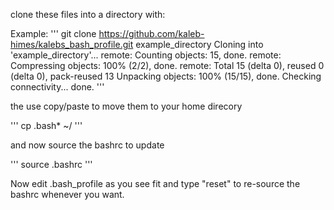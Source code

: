 clone these files into a directory with:

Example:
'''
git clone https://github.com/kaleb-himes/kalebs_bash_profile.git example_directory
Cloning into 'example_directory'...
remote: Counting objects: 15, done.
remote: Compressing objects: 100% (2/2), done.
remote: Total 15 (delta 0), reused 0 (delta 0), pack-reused 13
Unpacking objects: 100% (15/15), done.
Checking connectivity... done.
'''

the use copy/paste to move them to your home direcory

'''
cp .bash* ~/
'''

and now source the bashrc to update

'''
source .bashrc
'''

Now edit .bash_profile as you see fit and type "reset" to re-source the bashrc whenever you want.
